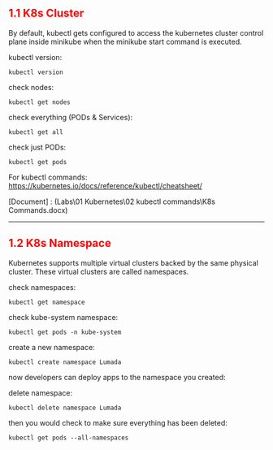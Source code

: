 ## <font color='red'> 1.1 K8s Cluster </font>
By default, kubectl gets configured to access the kubernetes cluster control plane inside minikube when the minikube start command is executed.

kubectl version:
```
kubectl version
```
check nodes:
```
kubectl get nodes
```
check everything (PODs & Services):
```
kubectl get all
```
check just PODs:
```
kubectl get pods
```

For kubectl commands: https://kubernetes.io/docs/reference/kubectl/cheatsheet/

[Document] : (Labs\01 Kubernetes\02 kubectl commands\K8s Commands.docx)

---

## <font color='red'> 1.2 K8s Namespace </font>
Kubernetes supports multiple virtual clusters backed by the same physical cluster. These virtual clusters are called namespaces.  

check namespaces:
```
kubectl get namespace
```
check kube-system namespace:
```
kubectl get pods -n kube-system
```
create a new namespace:
```
kubectl create namespace Lumada
```
now developers can deploy apps to the namespace you created:  

delete namespace:
```
kubectl delete namespace Lumada
```
then you would check to make sure everything has been deleted:
```
kubectl get pods --all-namespaces
```
